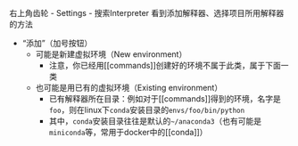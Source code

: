 右上角齿轮 - Settings - 搜索Interpreter
看到添加解释器、选择项目所用解释器的方法
- “添加”（加号按钮）
  - 可能是新建虚拟环境（New environment）
    - 注意，你已经用[[commands]]创建好的环境不属于此类，属于下面一类
  - 也可能是用已有的虚拟环境（Existing environment）
    - 已有解释器所在目录：例如对于[[commands]]得到的环境，名字是`foo`，则在linux下`conda`安装目录的`envs/foo/bin/python`
    - 其中，`conda`安装目录往往是默认的`~/anaconda3`（也有可能是`miniconda`等，常用于docker中的[[conda]]）